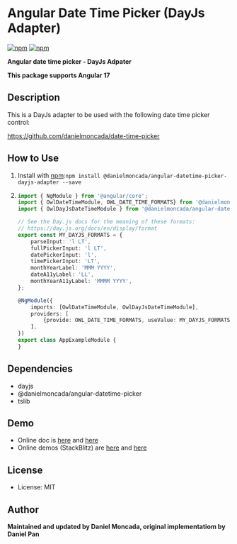 Angular Date Time Picker (DayJs Adapter)
========================

[![npm](https://img.shields.io/npm/v/@danielmoncada/angular-datetime-picker-dayjs-adapter.svg?maxAge=2592000?style=flat-square)](https://www.npmjs.com/package/@danielmoncada/angular-datetime-picker-dayjs-adapter)
[![npm](https://img.shields.io/npm/dm/@danielmoncada/angular-datetime-picker-dayjs-adapter.svg)](https://www.npmjs.com/package/@danielmoncada/angular-datetime-picker-dayjs-adapter)

**Angular date time picker - DayJs Adpater**

**This package supports Angular 17**

Description
-------
This is a DayJs adapter to be used with the following date time picker control:

https://github.com/danielmoncada/date-time-picker

How to Use
-------

 1. Install with [npm](https://www.npmjs.com):`npm install @danielmoncada/angular-datetime-picker-dayjs-adapter --save`
 2. 
    ```typescript
    import { NgModule } from '@angular/core';
    import { OwlDateTimeModule, OWL_DATE_TIME_FORMATS} from '@danielmoncada/angular-datetime-picker;
    import { OwlDayJsDateTimeModule } from '@danielmoncada/angular-datetime-picker-dayjs-adapter';

    // See the Day.js docs for the meaning of these formats:
    // https://day.js.org/docs/en/display/format
    export const MY_DAYJS_FORMATS = {
        parseInput: 'l LT',
        fullPickerInput: 'l LT',
        datePickerInput: 'l',
        timePickerInput: 'LT',
        monthYearLabel: 'MMM YYYY',
        dateA11yLabel: 'LL',
        monthYearA11yLabel: 'MMMM YYYY',
    };

    @NgModule({
        imports: [OwlDateTimeModule, OwlDayJsDateTimeModule],
        providers: [
            {provide: OWL_DATE_TIME_FORMATS, useValue: MY_DAYJS_FORMATS},
        ],
    })
    export class AppExampleModule {
    }
    ```

Dependencies
-------
- dayjs
- @danielmoncada/angular-datetime-picker
- tslib

Demo
-------
- Online doc is [here](https://daniel-projects.firebaseapp.com/owlng/date-time-picker) and [here](https://danielykpan.github.io/date-time-picker/)
- Online demos (StackBlitz) are [here](https://stackblitz.com/edit/angular-vvp849) and [here](https://stackblitz.com/edit/angular-i7ykf5)

License
-------
* License: MIT

Author
-------
**Maintained and updated by Daniel Moncada, original implementatiom by Daniel Pan**

